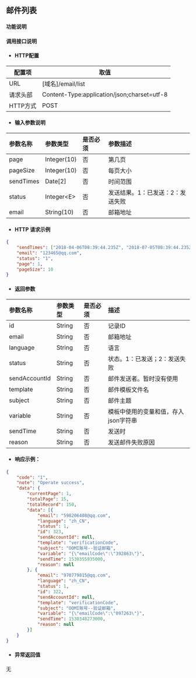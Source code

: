 ## 邮件列表

#### 功能说明

#### 调用接口说明

* #### HTTP配置

| 配置项 | 取值 |
| --- | --- |
| URL | \[域名\]/email/list |
| 请求头部 | Content-Type:application/json;charset=utf-8 |
| HTTP方式 | POST |

* #### 输入参数说明

| 参数名称 | 参数类型 | 是否必须 | 参数描述 |
| :--- | :--- | :--- | :--- |
| page | Integer\(10\) | 否 | 第几页 |
| pageSize | Integer\(10\) | 否 | 每页大小 |
| sendTimes | Date[2] | 否 | 时间范围 |
| status | Integer&lt;E&gt; | 否 | 发送结果。1：已发送：2：发送失败 |
| email | String\(10\) | 否 | 邮箱地址 |

* #### HTTP 请求示例

```json
{
    "sendTimes": ["2018-04-06T08:39:44.235Z", "2018-07-05T08:39:44.235Z"],
    "email": "123465@qq.com",
    "status": "1",
    "page": 1,
    "pageSize": 10
}
```

* #### 返回参数

| 参数名称 | 参数类型 | 是否必须 | 描述 |
| :--- | :--- | :--- | :--- |
| id | String | 否 | 记录ID |
| email | String | 否 | 邮箱地址 |
| language | String | 否 | 语言 |
| status | String | 否 | 状态。1：已发送；2：发送失败 |
| sendAccountId | String | 否 | 邮件发送者。暂时没有使用 |
| template | String | 否 | 邮件模板文件名 |
| subject | String | 否 | 邮件主题 |
| variable | String | 否 | 模板中使用的变量和值，存入json字符串 |
| sendTime | String | 否 | 发送时 |
| reason | String | 否 | 发送邮件失败原因 |

* #### 响应示例：

```json
{
    "code": "1",
    "note": "Operate success",
    "data": {
        "currentPage": 1,
        "totalPage": 15,
        "totalRecord": 150,
        "data": [{
            "email": "598206408@qq.com",
            "language": "zh_CN",
            "status": 1,
            "id": 323,
            "sendAccountId": null,
            "template": "verificationCode",
            "subject": "OOMI账号--验证邮箱",
            "variable": "{\"emailCode\":\"392863\"}",
            "sendTime": 1530355935000,
            "reason": null
        }, {
            "email": "970779815@qq.com",
            "language": "zh_CN",
            "status": 1,
            "id": 322,
            "sendAccountId": null,
            "template": "verificationCode",
            "subject": "OOMI账号--验证邮箱",
            "variable": "{\"emailCode\":\"097263\"}",
            "sendTime": 1530348273000,
            "reason": null
        }]
    }
}
```

* #### 异常返回值

无

